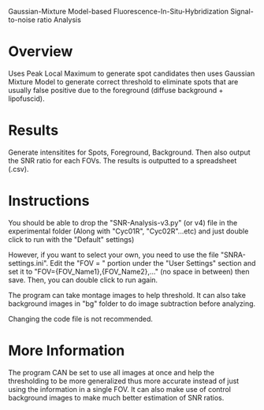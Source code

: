 Gaussian-Mixture Model-based Fluorescence-In-Situ-Hybridization Signal-to-noise ratio Analysis

# Overview

Uses Peak Local Maximum to generate spot candidates then uses Gaussian Mixture Model to generate correct threshold to eliminate spots that are usually false positive due to the foreground (diffuse background + lipofuscid).

# Results
Generate intensitites for Spots, Foreground, Background. Then also output the SNR ratio for each FOVs. The results is outputted to a spreadsheet (.csv).

# Instructions
You should be able to drop the "SNR-Analysis-v3.py" (or v4) file in the experimental folder (Along with "Cyc01R", "Cyc02R"...etc) and just double click to run with the "Default" settings)

However, if you want to select your own, you need to use the file "SNRA-settings.ini". Edit the "FOV = " portion under the "User Settings" section and set it to "FOV={FOV_Name1},{FOV_Name2},..." (no space in between) then save. Then, you can double click to run again.

The program can take montage images to help threshold. It can also take background images in "bg" folder to do image subtraction before analyzing.

Changing the code file is not recommended.

# More Information

The program CAN be set to use all images at once and help the thresholding to be more generalized thus more accurate instead of just using the information in a single FOV. It can also make use of control background images to make much better estimation of SNR ratios.

